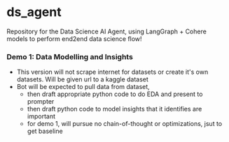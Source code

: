 # ds_agent
Repository for the Data Science AI Agent, using LangGraph + Cohere models to perform end2end data science flow!

### Demo 1: Data Modelling and Insights
- This version will not scrape internet for datasets or create it's own datasets. Will be given url to a kaggle dataset
- Bot will be expected to pull data from dataset,
  - then draft appropriate python code to do EDA and present to prompter
  - then draft python code to model insights that it identifies are important
  - for demo 1, will pursue no chain-of-thought or optimizations, jsut to get baseline 

